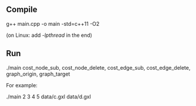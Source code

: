 ## Compile

g++ main.cpp -o main -std=c++11 -O2

(on Linux: add *-lpthread* in the end)


## Run

./main cost_node_sub, cost_node_delete, cost_edge_sub, cost_edge_delete, graph_origin, graph_target

For example:

./main 2 3 4 5 data/c.gxl data/d.gxl

​    
